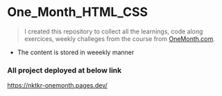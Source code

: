 # One_Month_HTML_CSS

> I created this repository to collect all the learnings, code along exercices, weekly challeges from the course from [OneMonth.com](https://onemonth.com/courses/html/curriculum).

- The content is stored in weeekly manner

### All project deployed at below link
    
https://nktkr-onemonth.pages.dev/



